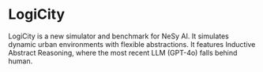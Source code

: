 # LogiCity
LogiCity is a new simulator and benchmark for NeSy AI. It simulates dynamic urban environments with flexible abstractions. It features Inductive Abstract Reasoning, where the most recent LLM (GPT-4o) falls behind human.
